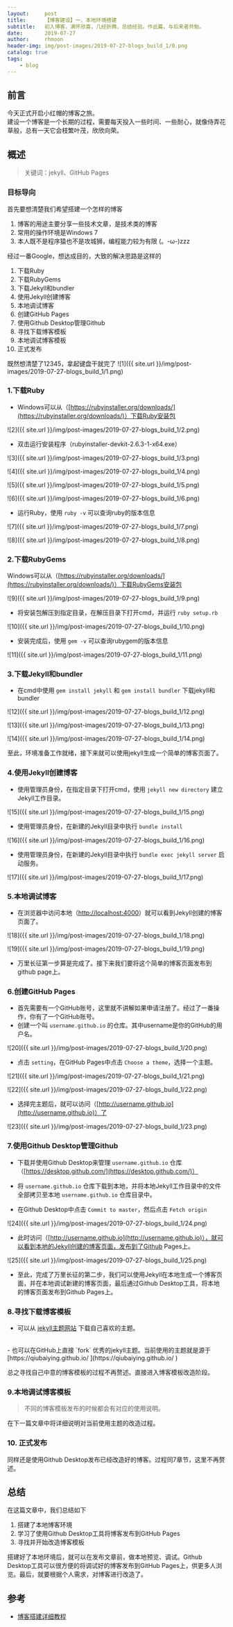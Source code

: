```yaml
---
layout:     post
title:      【博客建设】一、本地环境搭建
subtitle:   初入博客，满怀欣喜，几经折腾，总结经验。作此篇，与后来者共勉。
date:       2019-07-27
author:     rhmoon
header-img: img/post-images/2019-07-27-blogs_build_1/0.png
catalog: true
tags:
    - blog
---
```


## 前言

今天正式开启小红帽的博客之旅。<br/>
建设一个博客是一个长期的过程，需要每天投入一些时间、一些耐心，就像侍弄花草般，总有一天它会枝繁叶茂，欣欣向荣。


## 概述

>关键词：jekyll、GitHub Pages

### 目标导向

首先要想清楚我们希望搭建一个怎样的博客

1. 博客的用途主要分享一些技术文章，是技术类的博客
2. 常用的操作环境是Windows 7
3. 本人既不是程序猿也不是攻城狮，编程能力较为有限  (。-ω-)zzz

经过一番Google，想达成目的，大致的解决思路是这样的

1. 下载Ruby
2. 下载RubyGems
3. 下载Jekyll和bundler
4. 使用Jekyll创建博客
5. 本地调试博客
6. 创建GitHub Pages
7. 使用Github Desktop管理Github
8. 寻找下载博客模板
9. 本地调试博客模板
10. 正式发布

既然想清楚了12345，拿起键盘干就完了
![1]({{ site.url }}/img/post-images/2019-07-27-blogs_build_1/1.png)

### 1.下载Ruby

- Windows可以从（[https://rubyinstaller.org/downloads/](https://rubyinstaller.org/downloads/)）下载Ruby安装包

![2]({{ site.url }}/img/post-images/2019-07-27-blogs_build_1/2.png)

- 双击运行安装程序（rubyinstaller-devkit-2.6.3-1-x64.exe）

![3]({{ site.url }}/img/post-images/2019-07-27-blogs_build_1/3.png)

![4]({{ site.url }}/img/post-images/2019-07-27-blogs_build_1/4.png)

![5]({{ site.url }}/img/post-images/2019-07-27-blogs_build_1/5.png)

![6]({{ site.url }}/img/post-images/2019-07-27-blogs_build_1/6.png)

- 运行Ruby，使用 `ruby -v` 可以查询ruby的版本信息

![7]({{ site.url }}/img/post-images/2019-07-27-blogs_build_1/7.png)

![8]({{ site.url }}/img/post-images/2019-07-27-blogs_build_1/8.png)

### 2.下载RubyGems

Windows可以从（[https://rubyinstaller.org/downloads/](https://rubyinstaller.org/downloads/)）下载RubyGems安装包

![9]({{ site.url }}/img/post-images/2019-07-27-blogs_build_1/9.png)

- 将安装包解压到指定目录，在解压目录下打开cmd，并运行 `ruby setup.rb`

![10]({{ site.url }}/img/post-images/2019-07-27-blogs_build_1/10.png)

- 安装完成后，使用 `gem -v` 可以查询rubygem的版本信息

![11]({{ site.url }}/img/post-images/2019-07-27-blogs_build_1/11.png)

### 3.下载Jekyll和bundler

- 在cmd中使用 `gem install jekyll` 和 `gem install bundler` 下载jekyll和bundler

![12]({{ site.url }}/img/post-images/2019-07-27-blogs_build_1/12.png)

![13]({{ site.url }}/img/post-images/2019-07-27-blogs_build_1/13.png)

![14]({{ site.url }}/img/post-images/2019-07-27-blogs_build_1/14.png)

至此，环境准备工作就绪，接下来就可以使用jekyll生成一个简单的博客页面了。

### 4.使用Jekyll创建博客

- 使用管理员身份，在指定目录下打开cmd，使用 `jekyll new directory` 建立Jekyll工作目录。

![15]({{ site.url }}/img/post-images/2019-07-27-blogs_build_1/15.png)

- 使用管理员身份，在新建的Jekyll目录中执行 `bundle install`

![16]({{ site.url }}/img/post-images/2019-07-27-blogs_build_1/16.png)

- 使用管理员身份，在新建的Jekyll目录中执行 `bundle exec jekyll server` 启动服务。

![17]({{ site.url }}/img/post-images/2019-07-27-blogs_build_1/17.png)

### 5.本地调试博客

- 在浏览器中访问本地（[http://localhost:4000](http://localhost:4000)）就可以看到Jekyll创建的博客页面了。

![18]({{ site.url }}/img/post-images/2019-07-27-blogs_build_1/18.png)

![19]({{ site.url }}/img/post-images/2019-07-27-blogs_build_1/19.png)

- 万里长征第一步算是完成了。接下来我们要将这个简单的博客页面发布到github page上。

### 6.创建GitHub Pages

- 首先需要有一个GitHub账号，这里就不讲解如果申请注册了。经过了一番操作，你有了一个GitHub账号。
- 创建一个叫 `username.github.io` 的仓库。其中username是你的GitHub的用户名。

![20]({{ site.url }}/img/post-images/2019-07-27-blogs_build_1/20.png)

- 点击 `setting`，在GitHub Pages中点击 `Choose a theme`，选择一个主题。

![21]({{ site.url }}/img/post-images/2019-07-27-blogs_build_1/21.png)

![22]({{ site.url }}/img/post-images/2019-07-27-blogs_build_1/22.png)

- 选择完主题后，就可以访问（[http://username.github.io](http://username.github.io)）了

![23]({{ site.url }}/img/post-images/2019-07-27-blogs_build_1/23.png)

### 7.使用Github Desktop管理Github

- 下载并使用Github Desktop来管理 `username.github.io` 仓库（[https://desktop.github.com/](https://desktop.github.com/)）

- 将 `username.github.io` 仓库下载到本地，并将本地Jekyll工作目录中的文件全部拷贝至本地 `username.github.io` 仓库目录中。

- 在Github Desktop中点击 `Commit to master`，然后点击 `Fetch origin`

![24]({{ site.url }}/img/post-images/2019-07-27-blogs_build_1/24.png)

- 此时访问（[http://username.github.io](http://username.github.io)），就可以看到本地的Jekyll创建的博客页面，发布到了Github Pages上。

![25]({{ site.url }}/img/post-images/2019-07-27-blogs_build_1/25.png)

- 至此，完成了万里长征的第二步，我们可以使用Jekyll在本地生成一个博客页面，并在本地调试新建的博客页面，最后通过Github Desktop工具，将本地的博客页面发布到Github Pages上。

### 8.寻找下载博客模板

- 可以从 [jekyll主题网站](http://jekyllthemes.org/) 下载自己喜欢的主题。
<br/>
- 也可以在GitHub上直接 `fork` 优秀的jekyll主题。当前使用的主题就是源于[https://qiubaiying.github.io/ ](https://qiubaiying.github.io/ )

总之寻找自己中意的博客模板的过程不再赘述。直接进入博客模板改造阶段。

### 9.本地调试博客模板

> 不同的博客模板发布的时候都会有对应的使用说明。

在下一篇文章中将详细说明对当前使用主题的改造过程。

### 10. 正式发布

同样还是使用Github Desktop发布已经改造好的博客。过程同7章节，这里不再赘述。


## 总结

在这篇文章中，我们总结如下
1. 搭建了本地博客环境
2. 学习了使用Github Desktop工具将博客发布到GitHub Pages
3. 寻找并开始改造博客模板

搭建好了本地环境后，就可以在发布文章前，做本地预览、调试。Github Desktop工具可以很方便的将调试好的博客发布到GitHub Pages上，供更多人浏览。最后，就要根据个人需求，对博客进行改造了。

## 参考

- [博客搭建详细教程](https://github.com/qiubaiying/qiubaiying.github.io/wiki/%E5%8D%9A%E5%AE%A2%E6%90%AD%E5%BB%BA%E8%AF%A6%E7%BB%86%E6%95%99%E7%A8%8B)

 

